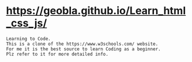 # https://geobla.github.io/Learn_html_css_js/
```
Learning to Code. 
This is a clone of the https://www.w3schools.com/ website.
For me it is the best source to learn Coding as a beginner.
Plz refer to it for more detailed info.
```
